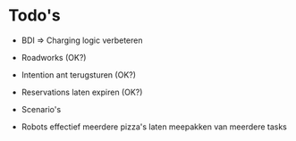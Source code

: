 # Todo's

- BDI
    => Charging logic verbeteren
                
- Roadworks (OK?)
- Intention ant terugsturen (OK?)
- Reservations laten expiren (OK?)
- Scenario's
- Robots effectief meerdere pizza's laten meepakken van meerdere tasks